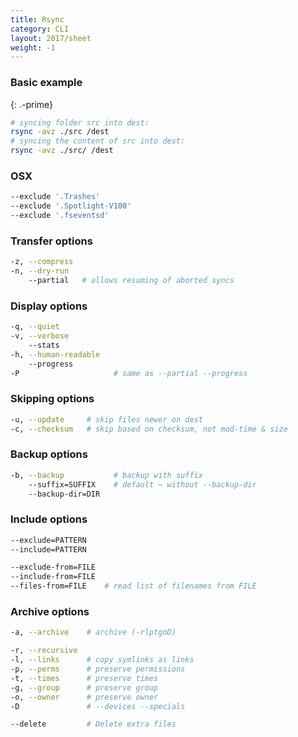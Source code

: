 ```yaml
---
title: Rsync
category: CLI
layout: 2017/sheet
weight: -1
---
```


### Basic example
{: .-prime}

```bash
# syncing folder src into dest:
rsync -avz ./src /dest
# syncing the content of src into dest:
rsync -avz ./src/ /dest
```

### OSX

```bash
--exclude '.Trashes'
--exclude '.Spotlight-V100'
--exclude '.fseventsd'
```

### Transfer options

```bash
-z, --compress
-n, --dry-run
    --partial   # allows resuming of aborted syncs
```

### Display options

```bash
-q, --quiet
-v, --verbose
    --stats
-h, --human-readable
    --progress
-P                     # same as --partial --progress
```

### Skipping options

```bash
-u, --update     # skip files newer on dest
-c, --checksum   # skip based on checksum, not mod-time & size
```

### Backup options

```bash
-b, --backup           # backup with suffix
    --suffix=SUFFIX    # default ~ without --backup-dir
    --backup-dir=DIR
```

### Include options

```bash
--exclude=PATTERN
--include=PATTERN
```

```bash
--exclude-from=FILE
--include-from=FILE
--files-from=FILE    # read list of filenames from FILE
```

### Archive options

```bash
-a, --archive    # archive (-rlptgoD)
```

```bash
-r, --recursive
-l, --links      # copy symlinks as links
-p, --perms      # preserve permissions
-t, --times      # preserve times
-g, --group      # preserve group
-o, --owner      # preserve owner
-D               # --devices --specials
```

```bash
--delete         # Delete extra files
```
